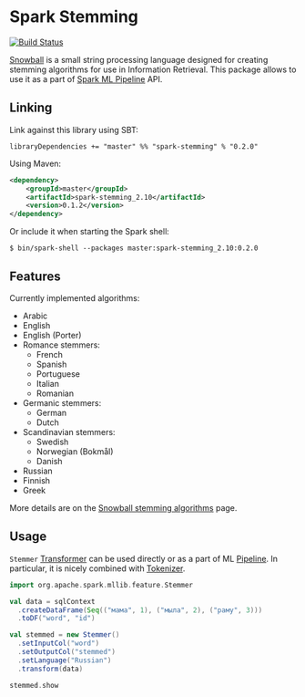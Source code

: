 # Spark Stemming

[![Build Status](https://travis-ci.org/master/spark-stemming.svg?branch=master)](https://travis-ci.org/master/spark-stemming)

[Snowball](http://snowballstem.org/) is a small string processing language
designed for creating stemming algorithms for use in Information Retrieval.
This package allows to use it as a part of [Spark ML
Pipeline](https://spark.apache.org/docs/latest/ml-guide.html) API.

## Linking

Link against this library using SBT:

```
libraryDependencies += "master" %% "spark-stemming" % "0.2.0"
```

Using Maven:

```xml
<dependency>
    <groupId>master</groupId>
    <artifactId>spark-stemming_2.10</artifactId>
    <version>0.1.2</version>
</dependency>
```

Or include it when starting the Spark shell:

```
$ bin/spark-shell --packages master:spark-stemming_2.10:0.2.0
```

## Features

Currently implemented algorithms:

* Arabic
* English
* English (Porter)
* Romance stemmers:
  * French
  * Spanish
  * Portuguese
  * Italian
  * Romanian
* Germanic stemmers:
  * German
  * Dutch
* Scandinavian stemmers:
  * Swedish
  * Norwegian (Bokmål)
  * Danish
* Russian
* Finnish
* Greek

More details are on the [Snowball stemming algorithms](http://snowballstem.org/algorithms/) page.

## Usage

`Stemmer`
[Transformer](https://spark.apache.org/docs/latest/ml-guide.html#transformers)
can be used directly or as a part of ML
[Pipeline](https://spark.apache.org/docs/latest/ml-guide.html#pipeline). In
particular, it is nicely combined with
[Tokenizer](https://spark.apache.org/docs/latest/ml-features.html#tokenizer).

```scala
import org.apache.spark.mllib.feature.Stemmer

val data = sqlContext
  .createDataFrame(Seq(("мама", 1), ("мыла", 2), ("раму", 3)))
  .toDF("word", "id")

val stemmed = new Stemmer()
  .setInputCol("word")
  .setOutputCol("stemmed")
  .setLanguage("Russian")
  .transform(data)

stemmed.show
```
